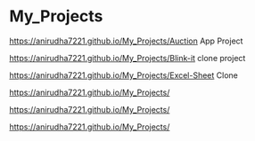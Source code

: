 # My_Projects

https://anirudha7221.github.io/My_Projects/Auction App Project

https://anirudha7221.github.io/My_Projects/Blink-it clone project

https://anirudha7221.github.io/My_Projects/Excel-Sheet Clone

https://anirudha7221.github.io/My_Projects/

https://anirudha7221.github.io/My_Projects/

https://anirudha7221.github.io/My_Projects/

